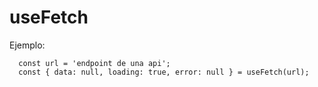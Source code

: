 # useFetch

Ejemplo:

```
  const url = 'endpoint de una api';
  const { data: null, loading: true, error: null } = useFetch(url);

```
